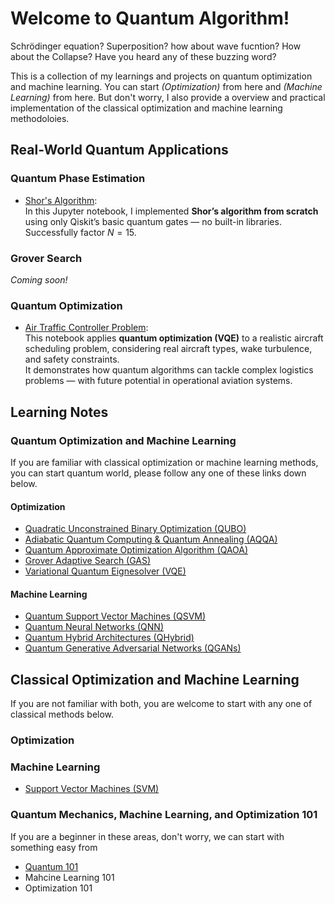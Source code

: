 # Welcome to Quantum Algorithm!

Schrödinger equation? Superposition? how about wave fucntion? How about the Collapse? Have you heard any of these buzzing word? 

This is a collection of my learnings and projects on quantum optimization and machine learning. You can start *(Optimization)* from here and *(Machine Learning)* from here. But don't worry, I also provide a overview and practical implementation of the classical optimization and machine learning methodoloies. 

## Real-World Quantum Applications

### Quantum Phase Estimation

- [Shor's Algorithm](quantum_computation/jupyter_qc/Shor's.ipynb):  
  In this Jupyter notebook, I implemented **Shor’s algorithm from scratch** using only Qiskit’s basic quantum gates — no built-in libraries. Successfully factor $N = 15$.

### Grover Search

*Coming soon!* 

### Quantum Optimization

- [Air Traffic Controller Problem](Projs/jupyter_Opt/(C)Air_Traffic_Control_1_Runway.ipynb):  
  This notebook applies **quantum optimization (VQE)** to a realistic aircraft scheduling problem, considering real aircraft types, wake turbulence, and safety constraints.  
  It demonstrates how quantum algorithms can tackle complex logistics problems — with future potential in operational aviation systems.


## Learning Notes
### Quantum Optimization and Machine Learning
If you are familiar with classical optimization or machine learning methods, you can start quantum world, please follow any one of these links down below.
#### Optimization 
*   [Quadratic Unconstrained Binary Optimization (QUBO)](QuantumOpt/QOpt/QUBO.md)
*   [Adiabatic Quantum Computing & Quantum Annealing (AQQA)](QuantumOpt/QOpt/AQQA.md)
*   [Quantum Approximate Optimization Algorithm (QAOA)](QuantumOpt/QOpt/QAOA.md)
*   [Grover Adaptive Search (GAS)](QuantumOpt/QOpt/GAS.md)
*   [Variational Quantum Eignesolver (VQE)](QuantumOpt/QOpt/VQEIntro.md)

#### Machine Learning
*   [Quantum Support Vector Machines (QSVM)](QuantumOpt/QML/QSVM.md)
*   [Quantum Neural Networks (QNN)](QuantumOpt/QML/QNN.md)
*   [Quantum Hybrid Architectures (QHybrid)](QuantumOpt/QML/QHyb.md)
*   [Quantum Generative Adversarial Networks (QGANs)](QuantumOpt/QML/QGANS.md) 

## Classical Optimization and Machine Learning 
If you are not familiar with both, you are welcome to start with any one of classical methods below.
### Optimization 

### Machine Learning
*   [Support Vector Machines (SVM)](ClscOptML/CML/SVM.md)

### Quantum Mechanics, Machine Learning, and Optimization 101
If you are a beginner in these areas, don't worry, we can start with something easy from 

*   [Quantum 101](Math_Fundamentals/foundation.md)
*   Mahcine Learning 101
*   Optimization 101
